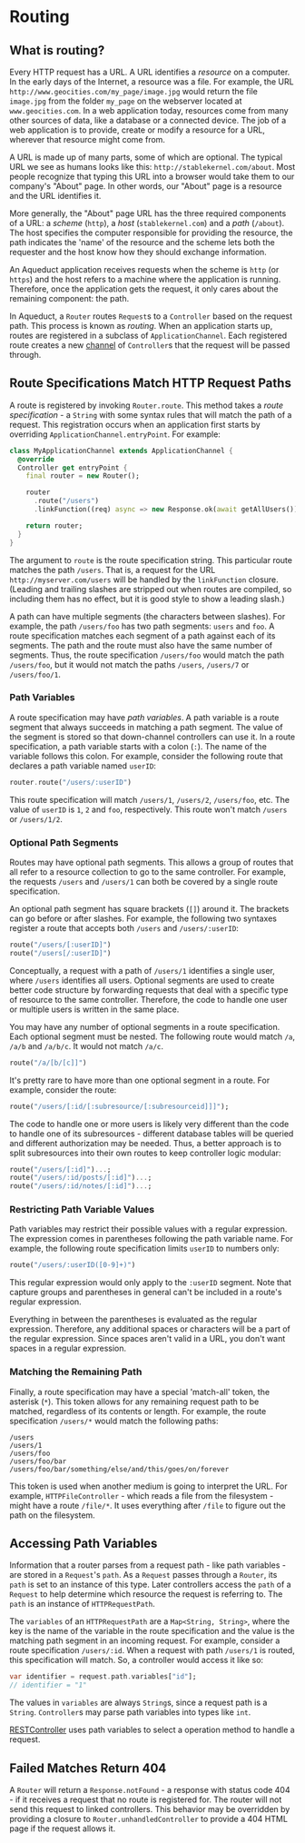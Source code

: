 # Routing

## What is routing?

Every HTTP request has a URL. A URL identifies a *resource* on a computer. In the early days of the Internet, a resource was a file. For example, the URL `http://www.geocities.com/my_page/image.jpg` would return the file `image.jpg` from the folder `my_page` on the webserver located at `www.geocities.com`. In a web application today, resources come from many other sources of data, like a database or a connected device. The job of a web application is to provide, create or modify a resource for a URL, wherever that resource might come from.

A URL is made up of many parts, some of which are optional. The typical URL we see as humans looks like this: `http://stablekernel.com/about`. Most people recognize that typing this URL into a browser would take them to our company's "About" page. In other words, our "About" page is a resource and the URL identifies it.

More generally, the "About" page URL has the three required components of a URL: a *scheme* (`http`), a *host* (`stablekernel.com`) and a *path* (`/about`). The host specifies the computer responsible for providing the resource, the path indicates the 'name' of the resource and the scheme lets both the requester and the host know how they should exchange information.

An Aqueduct application receives requests when the scheme is `http` (or `https`) and the host refers to a machine where the application is running. Therefore, once the application gets the request, it only cares about the remaining component: the path.

In Aqueduct, a `Router` routes `Request`s to a `Controller` based on the request path. This process is known as *routing*. When an application starts up, routes are registered in a subclass of `ApplicationChannel`. Each registered route creates a new [channel](structure.md) of `Controller`s that the request will be passed through.

## Route Specifications Match HTTP Request Paths

A route is registered by invoking `Router.route`. This method takes a *route specification* - a `String` with some syntax rules that will match the path of a request. This registration occurs when an application first starts by overriding `ApplicationChannel.entryPoint`. For example:

```dart
class MyApplicationChannel extends ApplicationChannel {
  @override
  Controller get entryPoint {
    final router = new Router();

    router
      .route("/users")
      .linkFunction((req) async => new Response.ok(await getAllUsers());

    return router;
  }
}
```

The argument to `route` is the route specification string. This particular route matches the path `/users`. That is, a request for the URL `http://myserver.com/users` will be handled by the `linkFunction` closure. (Leading and trailing slashes are stripped out when routes are compiled, so including them has no effect, but it is good style to show a leading slash.)

A path can have multiple segments (the characters between slashes). For example, the path `/users/foo` has two path segments: `users` and `foo`. A route specification matches each segment of a path against each of its segments. The path and the route must also have the same number of segments. Thus, the route specification `/users/foo` would match the path `/users/foo`, but it would not match the paths `/users`, `/users/7` or `/users/foo/1`.

### Path Variables

A route specification may have *path variables*. A path variable is a route segment that always succeeds in matching a path segment. The value of the segment is stored so that down-channel controllers can use it. In a route specification, a path variable starts with a colon (`:`). The name of the variable follows this colon. For example, consider the following route that declares a path variable named `userID`:

```dart
router.route("/users/:userID")
```

This route specification will match `/users/1`, `/users/2`, `/users/foo`, etc. The value of `userID` is `1`, `2` and `foo`, respectively. This route won't match `/users` or `/users/1/2`.

### Optional Path Segments

Routes may have optional path segments. This allows a group of routes that all refer to a resource collection to go to the same controller. For example, the requests `/users` and `/users/1` can both be covered by a single route specification.

An optional path segment has square brackets (`[]`) around it. The brackets can go before or after slashes. For example, the following two syntaxes register a route that accepts both `/users` and `/users/:userID`:

```dart
route("/users/[:userID]")
route("/users[/:userID]")
```

Conceptually, a request with a path of `/users/1` identifies a single user, where `/users` identifies all users. Optional segments are used to create better code structure by forwarding requests that deal with a specific type of resource to the same controller. Therefore, the code to handle one user or multiple users is written in the same place.

You may have any number of optional segments in a route specification. Each optional segment must be nested. The following route would match `/a`, `/a/b` and `/a/b/c`. It would not match `/a/c`.

```dart
route("/a/[b/[c]]")
```

It's pretty rare to have more than one optional segment in a route. For example, consider the route:

```dart
route("/users/[:id/[:subresource/[:subresourceid]]]");
```

The code to handle one or more users is likely very different than the code to handle one of its subresources - different database tables will be queried and different authorization may be needed. Thus, a better approach is to split subresources into their own routes to keep controller logic modular:

```dart
route("/users/[:id]")...;
route("/users/:id/posts/[:id]")...;
route("/users/:id/notes/[:id]")...;
```

### Restricting Path Variable Values

Path variables may restrict their possible values with a regular expression. The expression comes in parentheses following the path variable name. For example, the following route specification limits `userID` to numbers only:

```dart
route("/users/:userID([0-9]+)")
```

This regular expression would only apply to the `:userID` segment. Note that capture groups and parentheses in general can't be included in a route's regular expression.

Everything in between the parentheses is evaluated as the regular expression. Therefore, any additional spaces or characters will be a part of the regular expression. Since spaces aren't valid in a URL, you don't want spaces in a regular expression.

### Matching the Remaining Path

Finally, a route specification may have a special 'match-all' token, the asterisk (`*`). This token allows for any remaining request path to be matched, regardless of its contents or length. For example, the route specification `/users/*` would match the following paths:

```
/users
/users/1
/users/foo
/users/foo/bar
/users/foo/bar/something/else/and/this/goes/on/forever
```

This token is used when another medium is going to interpret the URL. For example, `HTTPFileController` - which reads a file from the filesystem - might have a route `/file/*`. It uses everything after `/file` to figure out the path on the filesystem.

## Accessing Path Variables

Information that a router parses from a request path - like path variables - are stored in a `Request`'s `path`. As a `Request` passes through a `Router`, its `path` is set to an instance of this type. Later controllers access the `path` of a `Request` to help determine which resource the request is referring to. The `path` is an instance of `HTTPRequestPath`.

The `variables` of an `HTTPRequestPath` are a `Map<String, String>`, where the key is the name of the variable in the route specification and the value is the matching path segment in an incoming request. For example, consider a route specification `/users/:id`. When a request with path `/users/1` is routed, this specification will match. So, a controller would access it like so:

```dart
var identifier = request.path.variables["id"];
// identifier = "1"
```

The values in `variables` are always `String`s, since a request path is a `String`. `Controller`s may parse path variables into types like `int`.

[RESTController](rest_controller.md) uses path variables to select a operation method to handle a request.

## Failed Matches Return 404

A `Router` will return a `Response.notFound` - a response with status code 404 - if it receives a request that no route is registered for. The router will not send this request to linked controllers. This behavior may be overridden by providing a closure to `Router.unhandledController` to provide a 404 HTML page if the request allows it.
